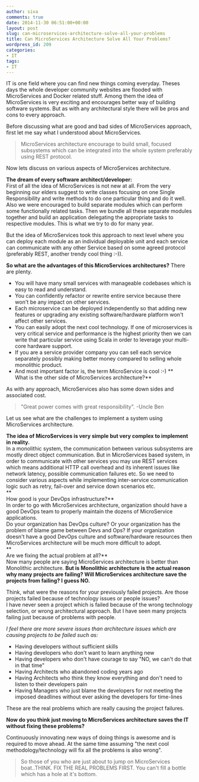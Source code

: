 ```yaml
---
author: siva
comments: true
date: 2014-11-30 06:51:00+00:00
layout: post
slug: can-microservices-architecture-solve-all-your-problems
title: Can MicroServices Architecture Solve All Your Problems?
wordpress_id: 209
categories:
- IT
tags:
- IT
---
```


IT is one field where you can find new things coming everyday. Theses days the whole developer community websites are flooded with MicroServices and Docker related stuff. Among them the idea of MicroServices is very exciting and encourages better way of building software systems. But as with any architectural style there will be pros and cons to every approach.  
  
Before discussing what are good and bad sides of MicroServices approach, first let me say what I understood about MicroServices.  
  


<blockquote>MicroServices architecture encourage to build small, focused subsystems which can be integrated into the whole system preferably using REST protocol.</blockquote>

  
Now lets discuss on various aspects of MicroServices architecture.  
  
**The dream of every software architect/developer:**  
First of all the idea of MicroServices is not new at all. From the very beginning our elders suggest to write classes focusing on one Single Responsibility and write methods to do one particular thing and do it well. Also we were encouraged to build separate modules which can perform some functionally related tasks. Then we bundle all these separate modules together and build an application delegating the appropriate tasks to respective modules. This is what we try to do for many year.   
  
But the idea of MicroServices took this approach to next level where you can deploy each module as an individual deployable unit and each service can communicate with any other Service based on some agreed protocol (preferably REST, another trendy cool thing :-)).  
  
**So what are the advantages of this MicroServices architectures?** There are plenty.  


  * You will have many small services with manageable codebases which is easy to read and understand.
  * You can confidently refactor or rewrite entire service because there won't be any impact on other services.
  * Each microservice can be deployed independently so that adding new features or upgrading any existing software/hardware platform won't affect other services.
  * You can easily adopt the next cool technology. If one of microservices is very critical service and performance is the highest priority then we can write that particular service using Scala in order to leverage your multi-core hardware support.
  * If you are a service provider company you can sell each service separately possibly making better money compared to selling whole monolithic product.
  * And most important factor is, the term MicroService is cool :-)
**  
What is the other side of MicroServices architecture?**  
  
As with any approach, MicroServices also has some down sides and associated cost.  


<blockquote>"Great power comes with great responsibility". -Uncle Ben</blockquote>

Let us see what are the challenges to implement a system using MicroServices architecture.  
  
**The idea of MicroServices is very simple but very complex to implement in reality.**  
In a monolithic system, the communication between various subsystems are mostly direct object communication. But in MicroServices based system, in order to communicate with other services you may use REST services which means additional HTTP call overhead and its inherent issues like network latency, possible communication failures etc. So we need to consider various aspects while implementing inter-service communication logic such as retry, fail-over and service down scenarios etc.  
**  
How good is your DevOps infrastructure?**  
In order to go with MicroServices architecture, organization should have a good DevOps team to properly maintain the dozens of MicroService applications.  
Do your organization has DevOps culture? Or your organization has the problem of blame game between Devs and Ops? If your organization doesn't have a good DevOps culture and software/hardware resources then MicroServices architecture will be much more difficult to adopt.  
**  
Are we fixing the actual problem at all?**  
Now many people are saying MicroServices architecture is better than Monolithic architecture. **But is Monolithic architecture is the actual reason why many projects are failing? Will MicroServices architecture save the projects from failing? I guess NO.**  
  
Think, what were the reasons for your previously failed projects. Are those projects failed because of technology issues or people issues?  
I have never seen a project which is failed because of the wrong technology selection, or wrong architectural approach. But I have seen many projects failing just because of problems with people.  
  
_I feel there are more severe issues than architecture issues which are causing projects to be failed such as:_  


  * Having developers without sufficient skills
  * Having developers who don't want to learn anything new
  * Having developers who don't have courage to say "NO, we can't do that in that time"
  * Having Architects who abandoned coding years ago
  * Having Architects who think they know everything and don't need to listen to their developers pain
  * Having Managers who just blame the developers for not meeting the imposed deadlines without ever asking the developers for time-lines
  
These are the real problems which are really causing the project failures.  
  
**Now do you think just moving to MicroServices architecture saves the IT without fixing these problems?**  
  
Continuously innovating new ways of doing things is awesome and is required to move ahead. At the same time assuming "the next cool methodology/technology will fix all the problems is also wrong".  
  


<blockquote>So those of you who are just about to jump on MicroServices boat..THINK. FIX THE REAL PROBLEMS FIRST. You can't fill a bottle which has a hole at it's bottom.</blockquote>
